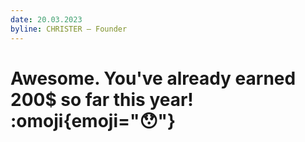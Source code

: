 ```yaml
---
date: 20.03.2023
byline: CHRISTER — Founder
---
```


# Awesome. You've already earned 200$ so far this year! :omoji{emoji="😯"}

